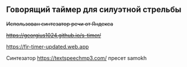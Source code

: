 ## Говорящий таймер для силуэтной стрельбы

~~Использован синтезатор речи от Яндекса~~

~~https://georgius1024.github.io/s-timer/~~

https://fir-timer-updated.web.app

Синтезатор https://textspeechmp3.com/
пресет samokh
